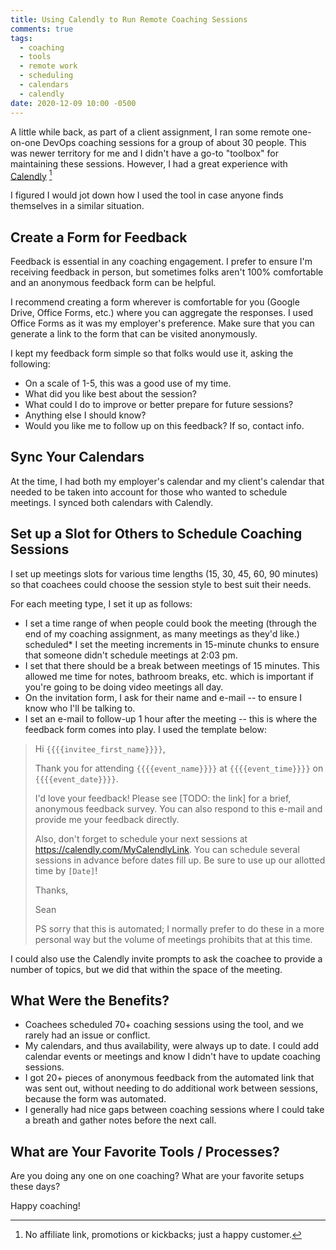 ```yaml
---
title: Using Calendly to Run Remote Coaching Sessions
comments: true
tags:
  - coaching
  - tools
  - remote work
  - scheduling
  - calendars
  - calendly
date: 2020-12-09 10:00 -0500
---
```

A little while back, as part of a client assignment, I ran some remote one-on-one DevOps coaching sessions for a group of about 30 people. This was newer territory for me and I didn't have a go-to "toolbox" for maintaining these sessions. However, I had a great experience with [Calendly](https//calendly.com/) [^1]

I figured I would jot down how I used the tool in case anyone finds themselves in a similar situation.

## Create a Form for Feedback

Feedback is essential in any coaching engagement. I prefer to ensure I'm receiving feedback in person, but sometimes folks aren't 100% comfortable and an anonymous feedback form can be helpful.

I recommend creating a form wherever is comfortable for you (Google Drive, Office Forms, etc.) where you can aggregate the responses. I used Office Forms as it was my employer's preference. Make sure that you can generate a link to the form that can be visited anonymously.

I kept my feedback form simple so that folks would use it, asking the following:

* On a scale of 1-5, this was a good use of my time.
* What did you like best about the session?
* What could I do to improve or better prepare for future sessions?
* Anything else I should know?
* Would you like me to follow up on this feedback? If so, contact info.

## Sync Your Calendars

At the time, I had both my employer's calendar and my client's calendar that needed to be taken into account for those who wanted to schedule meetings. I synced both calendars with Calendly.

## Set up a Slot for Others to Schedule Coaching Sessions

I set up meetings slots for various time lengths (15, 30, 45, 60, 90 minutes) so that coachees could choose the session style to best suit their needs.

For each meeting type, I set it up as follows:

* I set a time range of when people could book the meeting (through the end of my coaching assignment, as many meetings as they'd like.)
scheduled* I set the meeting increments in 15-minute chunks to ensure that someone didn't schedule meetings at 2:03 pm.
* I set that there should be a break between meetings of 15 minutes. This allowed me time for notes, bathroom breaks, etc. which is important if you're going to be doing video meetings all day.
* On the invitation form, I ask for their name and e-mail -- to ensure I know who I'll be talking to.
* I set an e-mail to follow-up 1 hour after the meeting -- this is where the feedback form comes into play. I used the template below:

> Hi `{{{{invitee_first_name}}}}`,
>
> Thank you for attending `{{{{event_name}}}}` at `{{{{event_time}}}}` on `{{{{event_date}}}}`.
>
> I'd love your feedback! Please see [TODO: the link] for a brief, anonymous feedback survey. You can also respond to this e-mail and provide me your feedback directly.
>
> Also, don't forget to schedule your next sessions at <https://calendly.com/MyCalendlyLink>.
You can schedule several sessions in advance before dates fill up. Be sure to use up our allotted time by `[Date]`!
>
> Thanks,
>
> Sean
>
> PS sorry that this is automated; I normally prefer to do these in a more personal way but the volume of meetings prohibits that at this time.

I could also use the Calendly invite prompts to ask the coachee to provide a number of topics, but we did that within the space of the meeting.

## What Were the Benefits?

* Coachees scheduled 70+ coaching sessions using the tool, and we rarely had an issue or conflict.
* My calendars, and thus availability, were always up to date. I could add calendar events or meetings and know I didn't have to update coaching sessions.
* I got 20+ pieces of anonymous feedback from the automated link that was sent out, without needing to do additional work between sessions, because the form was automated.
* I generally had nice gaps between coaching sessions where I could take a breath and gather notes before the next call.

## What are Your Favorite Tools / Processes?

Are you doing any one on one coaching? What are your favorite setups these days?

Happy coaching!

[^1]: No affiliate link, promotions or kickbacks; just a happy customer.
